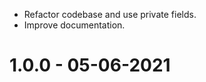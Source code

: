 * Refactor codebase and use private fields.
* Improve documentation.

1.0.0 - 05-06-2021
===================
